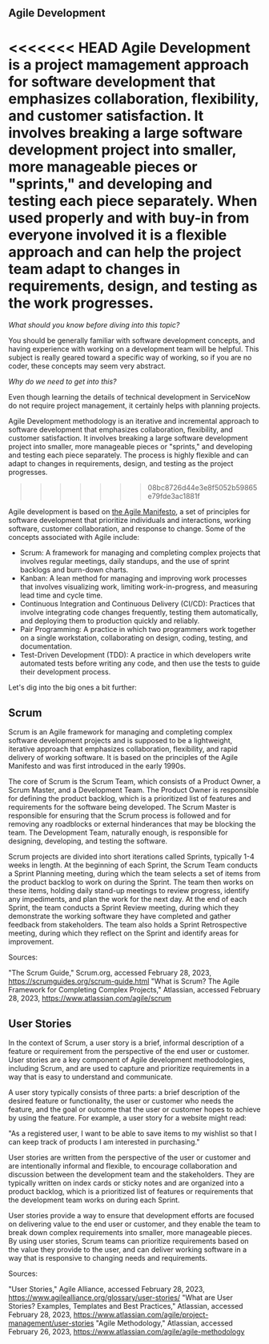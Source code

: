 ## Agile Development

<<<<<<< HEAD
Agile Development is a project mamagement approach for software development that emphasizes collaboration, flexibility, and customer satisfaction. It involves breaking a large software development project into smaller, more manageable pieces or "sprints," and developing and testing each piece separately. When used properly and with buy-in from everyone involved it is a flexible approach and can help the project team adapt to changes in requirements, design, and testing as the work progresses.
=======
*What should you know before diving into this topic?*

You should be generally familiar with software development concepts, and having experience with working on a development team will be helpful. This subject is really geared toward a specific way of working, so if you are no coder, these concepts may seem very abstract.

*Why do we need to get into this?*

Even though learning the details of technical development in ServiceNow do not require project management, it certainly helps with planning projects. 

Agile Development methodology is an iterative and incremental approach to software development that emphasizes collaboration, flexibility, and customer satisfaction. It involves breaking a large software development project into smaller, more manageable pieces or "sprints," and developing and testing each piece separately. The process is highly flexible and can adapt to changes in requirements, design, and testing as the project progresses.
>>>>>>> 08bc8726d44e3e8f5052b59865e79fde3ac1881f

Agile development is based on [the Agile Manifesto](https://agilemanifesto.org/), a set of principles for software development that prioritize individuals and interactions, working software, customer collaboration, and response to change. Some of the concepts associated with Agile include:

* Scrum: A framework for managing and completing complex projects that involves regular meetings, daily standups, and the use of sprint backlogs and burn-down charts.
* Kanban: A lean method for managing and improving work processes that involves visualizing work, limiting work-in-progress, and measuring lead time and cycle time.
* Continuous Integration and Continuous Delivery (CI/CD): Practices that involve integrating code changes frequently, testing them automatically, and deploying them to production quickly and reliably.
* Pair Programming: A practice in which two programmers work together on a single workstation, collaborating on design, coding, testing, and documentation.
* Test-Driven Development (TDD): A practice in which developers write automated tests before writing any code, and then use the tests to guide their development process.

Let's dig into the big ones a bit further:

## Scrum

Scrum is an Agile framework for managing and completing complex software development projects and is supposed to be a lightweight, iterative approach that emphasizes collaboration, flexibility, and rapid delivery of working software. It is based on the principles of the Agile Manifesto and was first introduced in the early 1990s.

The core of Scrum is the Scrum Team, which consists of a Product Owner, a Scrum Master, and a Development Team. The Product Owner is responsible for defining the product backlog, which is a prioritized list of features and requirements for the software being developed. The Scrum Master is responsible for ensuring that the Scrum process is followed and for removing any roadblocks or external hinderances that may be blocking the team. The Development Team, naturally enough, is responsible for designing, developing, and testing the software.

Scrum projects are divided into short iterations called Sprints, typically 1-4 weeks in length. At the beginning of each Sprint, the Scrum Team conducts a Sprint Planning meeting, during which the team selects a set of items from the product backlog to work on during the Sprint. The team then works on these items, holding daily stand-up meetings to review progress, identify any impediments, and plan the work for the next day. At the end of each Sprint, the team conducts a Sprint Review meeting, during which they demonstrate the working software they have completed and gather feedback from stakeholders. The team also holds a Sprint Retrospective meeting, during which they reflect on the Sprint and identify areas for improvement.



Sources:

"The Scrum Guide," Scrum.org, accessed February 28, 2023, https://scrumguides.org/scrum-guide.html
"What is Scrum? The Agile Framework for Completing Complex Projects," Atlassian, accessed February 28, 2023, https://www.atlassian.com/agile/scrum

## User Stories

In the context of Scrum, a user story is a brief, informal description of a feature or requirement from the perspective of the end user or customer. User stories are a key component of Agile development methodologies, including Scrum, and are used to capture and prioritize requirements in a way that is easy to understand and communicate.

A user story typically consists of three parts: a brief description of the desired feature or functionality, the user or customer who needs the feature, and the goal or outcome that the user or customer hopes to achieve by using the feature. For example, a user story for a website might read:

"As a registered user, I want to be able to save items to my wishlist so that I can keep track of products I am interested in purchasing."

User stories are written from the perspective of the user or customer and are intentionally informal and flexible, to encourage collaboration and discussion between the development team and the stakeholders. They are typically written on index cards or sticky notes and are organized into a product backlog, which is a prioritized list of features or requirements that the development team works on during each Sprint.

User stories provide a way to ensure that development efforts are focused on delivering value to the end user or customer, and they enable the team to break down complex requirements into smaller, more manageable pieces. By using user stories, Scrum teams can prioritize requirements based on the value they provide to the user, and can deliver working software in a way that is responsive to changing needs and requirements.

Sources:

"User Stories," Agile Alliance, accessed February 28, 2023, https://www.agilealliance.org/glossary/user-stories/
"What are User Stories? Examples, Templates and Best Practices," Atlassian, accessed February 28, 2023, https://www.atlassian.com/agile/project-management/user-stories
"Agile Methodology," Atlassian, accessed February 26, 2023, https://www.atlassian.com/agile/agile-methodology